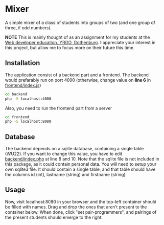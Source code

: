 # Mixer

A simple mixer of a class of students into groups of two (and one group of three, if odd numbers).

**NOTE** This is mainly thought of as an assignment for my students at the [Web developer education, YRGO, Gothenburg](https://www.yrgo.se/program/webbutvecklare). I appreciate your interest in this project, but allow me to focus more on their future this time.

## Installation
The application consist of a backend part and a frontend. The backend would prefarably run on port 4000 (otherwise, change value on **line 6** in [frontend/index.js](frontend/index.js))

```bash
cd backend
php -S localhost:4000
```

Also, you need to run the frontend part from a server

```bash
cd frontend
php -S localhost:8080
```

## Database

The backend depends on a sqlite database, containing a single table (WU22). If you want to change this value, you have to edit [backend/index.php](backend/index.php) at line 8 and 10. Note that the sqlite file is not included in this package, as it could contain personal data. You will need to setup your own sqlite3 file. It should contain a single table, and that table should have the columns id (int), lastname (string) and firstname (string)

## Usage
Now, visit localhost:8080 in your browser and the top-left container should be filled with names. Drag and drop the ones that aren't present to the container below. When done, click "set pair-programmers", and pairings of the present students should emerge to the right.